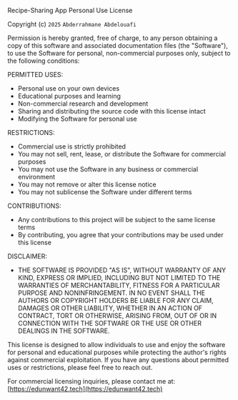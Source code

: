 
Recipe-Sharing App Personal Use License

Copyright (c) `2025` `Abderrahmane Abdelouafi`

Permission is hereby granted, free of charge, to any person obtaining a copy
of this software and associated documentation files (the "Software"), to use
the Software for personal, non-commercial purposes only, subject to the 
following conditions:

PERMITTED USES:
- Personal use on your own devices
- Educational purposes and learning
- Non-commercial research and development
- Sharing and distributing the source code with this license intact
- Modifying the Software for personal use

RESTRICTIONS:
- Commercial use is strictly prohibited
- You may not sell, rent, lease, or distribute the Software for commercial purposes
- You may not use the Software in any business or commercial environment
- You may not remove or alter this license notice
- You may not sublicense the Software under different terms

CONTRIBUTIONS:
- Any contributions to this project will be subject to the same license terms
- By contributing, you agree that your contributions may be used under this license

DISCLAIMER:
- THE SOFTWARE IS PROVIDED "AS IS", WITHOUT WARRANTY OF ANY KIND, EXPRESS OR
IMPLIED, INCLUDING BUT NOT LIMITED TO THE WARRANTIES OF MERCHANTABILITY,
FITNESS FOR A PARTICULAR PURPOSE AND NONINFRINGEMENT. IN NO EVENT SHALL THE
AUTHORS OR COPYRIGHT HOLDERS BE LIABLE FOR ANY CLAIM, DAMAGES OR OTHER
LIABILITY, WHETHER IN AN ACTION OF CONTRACT, TORT OR OTHERWISE, ARISING FROM,
OUT OF OR IN CONNECTION WITH THE SOFTWARE OR THE USE OR OTHER DEALINGS IN THE
SOFTWARE.

This license is designed to allow individuals to use and enjoy the software for personal and educational purposes while protecting the author's rights against commercial exploitation. If you have any questions about permitted uses or restrictions, please feel free to reach out.

For commercial licensing inquiries, please contact me at: [https://edunwant42.tech](https://edunwant42.tech)
